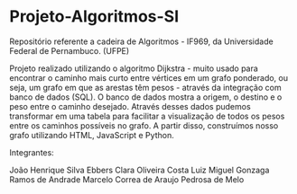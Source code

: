 # Projeto-Algoritmos-SI
Repositório referente a cadeira de Algoritmos - IF969, da Universidade Federal de Pernambuco. (UFPE)

Projeto realizado utilizando o algoritmo Dijkstra - muito usado para encontrar o caminho mais curto entre vértices em um grafo ponderado, ou seja, um grafo em que as arestas têm pesos - através da integração com banco de dados (SQL). O banco de dados mostra a origem, o destino e o peso entre o caminho desejado. Através desses dados pudemos transformar em uma tabela para facilitar a visualização de todos os pesos entre os caminhos possíveis no grafo. A partir disso, construímos nosso grafo utilizando HTML, JavaScript e Python.

Integrantes:

João Henrique Silva Ebbers
Clara Oliveira Costa
Luiz Miguel Gonzaga Ramos de Andrade
Marcelo Correa de Araujo Pedrosa de Melo
